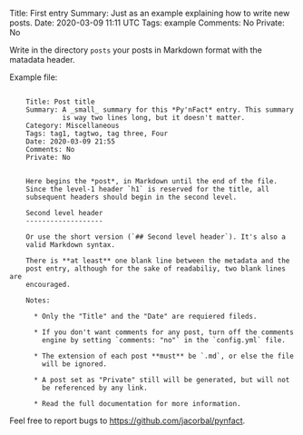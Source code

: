 Title: First entry
Summary: Just as an example explaining how to write new posts.
Date: 2020-03-09 11:11 UTC
Tags: example
Comments: No
Private: No


Write in the directory `posts`  your posts in Markdown format with the
matadata header.

Example file:

```

    Title: Post title
    Summary: A _small_ summary for this *Py'nFact* entry. This summary
             is way two lines long, but it doesn't matter.
    Category: Miscellaneous
    Tags: tag1, tagtwo, tag three, Four
    Date: 2020-03-09 21:55
    Comments: No
    Private: No


    Here begins the *post*, in Markdown until the end of the file.
    Since the level-1 header `h1` is reserved for the title, all
    subsequent headers should begin in the second level.

    Second level header
    -------------------

    Or use the short version (`## Second level header`). It's also a
    valid Markdown syntax.

    There is **at least** one blank line between the metadata and the
    post entry, although for the sake of readabiliy, two blank lines are
    encouraged.

    Notes:

      * Only the "Title" and the "Date" are requiered fileds.

      * If you don't want comments for any post, turn off the comments
        engine by setting `comments: "no"` in the `config.yml` file.

      * The extension of each post **must** be `.md`, or else the file
        will be ignored.

      * A post set as "Private" still will be generated, but will not
        be referenced by any link.

      * Read the full documentation for more information.
```

Feel free to report bugs to <https://github.com/jacorbal/pynfact>.

